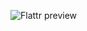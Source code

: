 ![Flattr preview](http://fc05.deviantart.net/fs70/i/2015/019/8/b/flattr_by_deviantn7k1-d6837ad.png "Flattr is an icon theme for Linux desktops")
